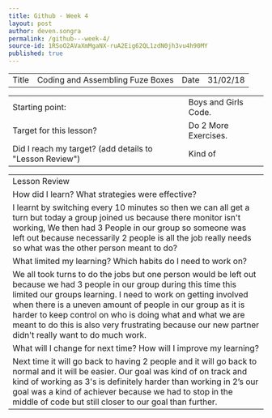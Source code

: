 ```yaml
---
title: Github - Week 4
layout: post
author: deven.songra
permalink: /github---week-4/
source-id: 1RSoO2AVaXmMgaNX-ruA2Eig62QL1zdN0jh3vu4h90MY
published: true
---
```

<table>
  <tr>
    <td>Title</td>
    <td>Coding and Assembling Fuze Boxes</td>
    <td>Date</td>
    <td>31/02/18</td>
  </tr>
</table>


<table>
  <tr>
    <td>Starting point:</td>
    <td>Boys and Girls Code.</td>
  </tr>
  <tr>
    <td>Target for this lesson?</td>
    <td>Do 2 More Exercises.</td>
  </tr>
  <tr>
    <td>Did I reach my target? 
(add details to "Lesson Review")</td>
    <td> Kind of </td>
  </tr>
</table>


<table>
  <tr>
    <td>Lesson Review</td>
  </tr>
  <tr>
    <td>How did I learn? What strategies were effective? </td>
  </tr>
  <tr>
    <td>I learnt by switching every 10 minutes so then we can all get a turn but today a group joined us because there monitor isn't working, We then had 3 People in our group so someone was left out because necessarily 2 people is all the job really needs so what was the other person meant to do? </td>
  </tr>
  <tr>
    <td>What limited my learning? Which habits do I need to work on? </td>
  </tr>
  <tr>
    <td>We all took turns to do the jobs but one person would be left out because we had 3 people in our group during this time this limited our groups learning. I need to work on getting involved when there is a uneven amount of people in our group as it is harder to keep control on who is doing what and what we are meant to do this is also very frustrating because our new partner didn't really want to do much work.</td>
  </tr>
  <tr>
    <td>What will I change for next time? How will I improve my learning?</td>
  </tr>
  <tr>
    <td>Next time it will go back to having 2 people and it will go back to normal and it will be easier. Our goal was kind of on track and kind of working as 3's is definitely harder than working in 2’s our goal was a kind of achiever because we had to stop in the middle of code but still closer to our goal than further.</td>
  </tr>
</table>


